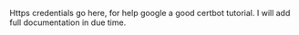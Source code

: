 Https credentials go here, for help google a good certbot tutorial. I will add full documentation in due time.
